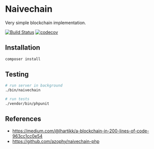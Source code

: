 # Naivechain

Very simple blockchain implementation.

[![Build Status](https://travis-ci.org/bieleckim/naivechain.svg?branch=master)](https://travis-ci.org/bieleckim/naivechain)
[![codecov](https://codecov.io/gh/bieleckim/naivechain/branch/master/graph/badge.svg)](https://codecov.io/gh/bieleckim/naivechain)

## Installation
```sh
composer install
```

## Testing
```sh
# run server in background
./bin/naivechain

# run tests
./vendor/bin/phpunit
```

## References

* https://medium.com/@lhartikk/a-blockchain-in-200-lines-of-code-963cc1cc0e54
* https://github.com/azophy/naivechain-php